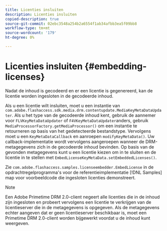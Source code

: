 ```yaml
---
title: Licenties insluiten
description: Licenties insluiten
copied-description: true
source-git-commit: 02ebc3548a254b2a6554f1ab34afbb3ea5f09bb8
workflow-type: tm+mt
source-wordcount: '179'
ht-degree: 0%

---
```


# Licenties insluiten {#embedding-licenses}

Nadat de inhoud is gecodeerd en er een licentie is gegenereerd, kan de licentie worden ingesloten in de gecodeerde inhoud.

Als u een licentie wilt insluiten, moet u een instantie van `com.adobe.flashaccess.sdk.media.drm.contentupdate.MediaKeyMetaDataUpdater`. Als u het type van de gecodeerde inhoud kent, gebruik de aannemer voor `FLVKeyMetaDataUpdater` of `F4VKeyMetaDataUpdater`anders, gebruik `MediaProcessorFactory.getMediaProcessor()` om een instantie te retourneren op basis van het gedetecteerde bestandstype. Vervolgens moet u een `KeyMetaDataCallback` en aanroepen `modifyKeyMetaData()`. Uw callback-implementatie wordt vervolgens aangeroepen wanneer de DRM-metagegevens zich in de gecodeerde inhoud bevinden. Op basis van de gevonden metagegevens kunt u een licentie kiezen om in te sluiten en de licentie in te stellen met `EmbedLicenseKeyMetaData.setEmbeddedLicenses()`.

Zie `com.adobe.flashaccess.samples.licenseembedder.EmbedLicense` in de opdrachtregelprogramma&#39;s voor de referentieimplementatie [!DNL Samples] map voor voorbeeldcode die ingesloten licenties demonstreert.

>[!NOTE]
>
>Een Adobe Primetime DRM 2.0-client negeert alle licenties die in de inhoud zijn ingesloten en probeert vervolgens een licentie te verkrijgen van de licentieserver die in de metagegevens is opgegeven. Als de metagegevens echter aangeven dat er geen licentieserver beschikbaar is, moet een Primetime DRM 2.0-client worden bijgewerkt voordat u de inhoud kunt weergeven.
